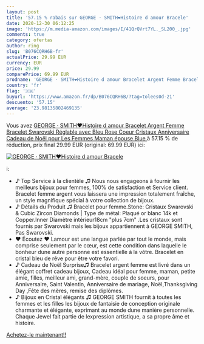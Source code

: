 ```yaml
---
layout: post
title: '57.15 % rabais sur GEORGE · SMITH❤️Histoire d amour Bracele'
date: 2020-12-30 06:12:25
image: 'https://m.media-amazon.com/images/I/41QrQVrt7YL._SL200_.jpg'
comments: true
category: ofertas
author: ring
slug: 'B076CQRH6B-fr'
actualPrice: 29.99 EUR
currency: EUR
price: 29.99
comparePrice: 69.99 EUR
prodname: 'GEORGE · SMITH❤️Histoire d amour Bracelet Argent Femme Bracelet Swarovski Réglable avec Bleu Rose Coeur Cristaux Anniversaire Cadeau de Noël pour Les Femmes Maman épouse  Blue '
country: 'fr'
flag: '🇫🇷'
buyurl: 'https://www.amazon.fr/dp/B076CQRH6B/?tag=tolees0d-21'
descuento: '57.15'
average: '23.98135802469135'
---
```


Vous avez [GEORGE · SMITH❤️Histoire d amour Bracelet Argent Femme Bracelet Swarovski Réglable avec Bleu Rose Coeur Cristaux Anniversaire Cadeau de Noël pour Les Femmes Maman épouse  Blue ](https://www.amazon.fr/dp/B076CQRH6B/?tag=tolees0d-21)  à  57.15 % de réduction, prix final  29.99 EUR (original: 69.99 EUR) ici:

[![GEORGE · SMITH❤️Histoire d amour Bracele](https://m.media-amazon.com/images/I/41QrQVrt7YL._SL200_.jpg)](https://www.amazon.fr/dp/B076CQRH6B/?tag=tolees0d-21)

ℹ️:

- ♪ Top Service à la clientèle ♫ Nous nous engageons à fournir les meilleurs bijoux pour femmes, 100% de satisfaction et Service client. Bracelet femme argent vous laissera une impression totalement fraîche, un style magnifique spécial à votre collection de bijoux.
- ♪ Détails du Produit ♫ Bracelet pour femme.Stone: Cristaux Swarovski & Cubic Zircon Diamonds | Type de métal: Plaqué or blanc 14k et Copper.Inner Diamètre intérieur18cm "plus 7cm" .Les cristaux sont fournis par Swarovski mais les bijoux appartiennent à GEORGE SMITH, Pas Swarovski.
- ♥ Écoutez ♥ Lamour est une langue parlée par tout le monde, mais comprise seulement par le cœur, est cette condition dans laquelle le bonheur dune autre personne est essentielle à la vôtre. Bracelet en cristal bleu de rêve pour être votre favori.
- ♪ Cadeau de Noël Surprise♫ Bracelet argent femme est livré dans un élégant coffret cadeau bijoux, Cadeau idéal pour femme, maman, petite amie, filles, meilleur ami, grand-mère, couple de soeurs, pour Anniversaire, Saint Valentin, Anniversaire de mariage, Noël,Thanksgiving Day ,Fête des mères, remise des diplômes.
- ♪ Bijoux en Cristal élégants ♫ GEORGE SMITH fournit à toutes les femmes et les filles les bijoux de fantaisie de conception originale charmante et élégante, exprimant au monde dune manière personnelle. Chaque Jewel fait partie de lexpression artistique, a sa propre âme et histoire.

[Achetez-le maintenant!!](https://www.amazon.fr/dp/B076CQRH6B/?tag=tolees0d-21)
